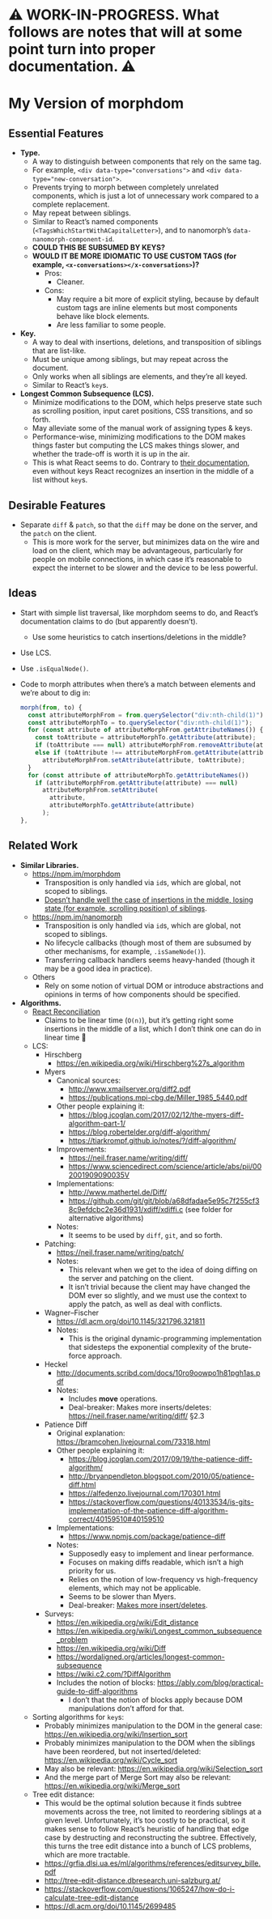# ⚠️ WORK-IN-PROGRESS. What follows are notes that will at some point turn into proper documentation. ⚠️

# My Version of morphdom

## Essential Features

- **Type.**
  - A way to distinguish between components that rely on the same tag.
  - For example, `<div data-type="conversations">` and `<div data-type="new-conversation">`.
  - Prevents trying to morph between completely unrelated components, which is just a lot of unnecessary work compared to a complete replacement.
  - May repeat between siblings.
  - Similar to React’s named components (`<TagsWhichStartWithACapitalLetter>`), and to nanomorph’s `data-nanomorph-component-id`.
  - **COULD THIS BE SUBSUMED BY KEYS?**
  - **WOULD IT BE MORE IDIOMATIC TO USE CUSTOM TAGS (for example, `<x-conversations></x-conversations>`)?**
    - Pros:
      - Cleaner.
    - Cons:
      - May require a bit more of explicit styling, because by default custom tags are inline elements but most components behave like block elements.
      - Are less familiar to some people.
- **Key.**
  - A way to deal with insertions, deletions, and transposition of siblings that are list-like.
  - Must be unique among siblings, but may repeat across the document.
  - Only works when all siblings are elements, and they’re all keyed.
  - Similar to React’s `key`s.
- **Longest Common Subsequence (LCS).**
  - Minimize modifications to the DOM, which helps preserve state such as scrolling position, input caret positions, CSS transitions, and so forth.
  - May alleviate some of the manual work of assigning types & keys.
  - Performance-wise, minimizing modifications to the DOM makes things faster but computing the LCS makes things slower, and whether the trade-off is worth it is up in the air.
  - This is what React seems to do. Contrary to [their documentation](https://reactjs.org/docs/reconciliation.html#recursing-on-children), even without keys React recognizes an insertion in the middle of a list without `key`s.

## Desirable Features

- Separate `diff` & `patch`, so that the `diff` may be done on the server, and the `patch` on the client.
  - This is more work for the server, but minimizes data on the wire and load on the client, which may be advantageous, particularly for people on mobile connections, in which case it’s reasonable to expect the internet to be slower and the device to be less powerful.

## Ideas

- Start with simple list traversal, like morphdom seems to do, and React’s documentation claims to do (but apparently doesn’t).
  - Use some heuristics to catch insertions/deletions in the middle?
- Use LCS.
- Use `.isEqualNode()`.
- Code to morph attributes when there’s a match between elements and we’re about to dig in:

  ```javascript
  morph(from, to) {
    const attributeMorphFrom = from.querySelector("div:nth-child(1)");
    const attributeMorphTo = to.querySelector("div:nth-child(1)");
    for (const attribute of attributeMorphFrom.getAttributeNames()) {
      const toAttribute = attributeMorphTo.getAttribute(attribute);
      if (toAttribute === null) attributeMorphFrom.removeAttribute(attribute);
      else if (toAttribute !== attributeMorphFrom.getAttribute(attribute))
        attributeMorphFrom.setAttribute(attribute, toAttribute);
    }
    for (const attribute of attributeMorphTo.getAttributeNames())
      if (attributeMorphFrom.getAttribute(attribute) === null)
        attributeMorphFrom.setAttribute(
          attribute,
          attributeMorphTo.getAttribute(attribute)
        );
  },
  ```

## Related Work

- **Similar Libraries.**
  - <https://npm.im/morphdom>
    - Transposition is only handled via `id`s, which are global, not scoped to siblings.
    - [Doesn’t handle well the case of insertions in the middle, losing state (for example, scrolling position) of siblings](https://github.com/patrick-steele-idem/morphdom/issues/200).
  - <https://npm.im/nanomorph>
    - Transposition is only handled via `id`s, which are global, not scoped to siblings.
    - No lifecycle callbacks (though most of them are subsumed by other mechanisms, for example, `.isSameNode()`).
    - Transferring callback handlers seems heavy-handed (though it may be a good idea in practice).
  - Others
    - Rely on some notion of virtual DOM or introduce abstractions and opinions in terms of how components should be specified.
- **Algorithms.**
  - [React Reconciliation](https://reactjs.org/docs/reconciliation.html)
    - Claims to be linear time (`O(n)`), but it’s getting right some insertions in the middle of a list, which I don’t think one can do in linear time 🤷
  - LCS:
    - Hirschberg
      - <https://en.wikipedia.org/wiki/Hirschberg%27s_algorithm>
    - Myers
      - Canonical sources:
        - <http://www.xmailserver.org/diff2.pdf>
        - <https://publications.mpi-cbg.de/Miller_1985_5440.pdf>
      - Other people explaining it:
        - <https://blog.jcoglan.com/2017/02/12/the-myers-diff-algorithm-part-1/>
        - <https://blog.robertelder.org/diff-algorithm/>
        - <https://tiarkrompf.github.io/notes/?/diff-algorithm/>
      - Improvements:
        - <https://neil.fraser.name/writing/diff/>
        - <https://www.sciencedirect.com/science/article/abs/pii/002001909090035V>
      - Implementations:
        - <http://www.mathertel.de/Diff/>
        - <https://github.com/git/git/blob/a68dfadae5e95c7f255cf38c9efdcbc2e36d1931/xdiff/xdiffi.c> (see folder for alternative algorithms)
      - Notes:
        - It seems to be used by `diff`, `git`, and so forth.
    - Patching:
      - <https://neil.fraser.name/writing/patch/>
      - Notes:
        - This relevant when we get to the idea of doing diffing on the server and patching on the client.
        - It isn’t trivial because the client may have changed the DOM ever so slightly, and we must use the context to apply the patch, as well as deal with conflicts.
    - Wagner–Fischer
      - <https://dl.acm.org/doi/10.1145/321796.321811>
      - Notes:
        - This is the original dynamic-programming implementation that sidesteps the exponential complexity of the brute-force approach.
    - Heckel
      - <http://documents.scribd.com/docs/10ro9oowpo1h81pgh1as.pdf>
      - Notes:
        - Includes **move** operations.
        - Deal-breaker: Makes more inserts/deletes: <https://neil.fraser.name/writing/diff/> §2.3
    - Patience Diff
      - Original explanation: <https://bramcohen.livejournal.com/73318.html>
      - Other people explaining it:
        - <https://blog.jcoglan.com/2017/09/19/the-patience-diff-algorithm/>
        - <http://bryanpendleton.blogspot.com/2010/05/patience-diff.html>
        - <https://alfedenzo.livejournal.com/170301.html>
        - <https://stackoverflow.com/questions/40133534/is-gits-implementation-of-the-patience-diff-algorithm-correct/40159510#40159510>
      - Implementations:
        - <https://www.npmjs.com/package/patience-diff>
      - Notes:
        - Supposedly easy to implement and linear performance.
        - Focuses on making diffs readable, which isn’t a high priority for us.
        - Relies on the notion of low-frequency vs high-frequency elements, which may not be applicable.
        - Seems to be slower than Myers.
        - Deal-breaker: [Makes more insert/deletes](https://gist.github.com/roryokane/6f9061d3a60c1ba41237).
    - Surveys:
      - <https://en.wikipedia.org/wiki/Edit_distance>
      - <https://en.wikipedia.org/wiki/Longest_common_subsequence_problem>
      - <https://en.wikipedia.org/wiki/Diff>
      - <https://wordaligned.org/articles/longest-common-subsequence>
      - <https://wiki.c2.com/?DiffAlgorithm>
      - Includes the notion of blocks: <https://ably.com/blog/practical-guide-to-diff-algorithms>
        - I don’t that the notion of blocks apply because DOM manipulations don’t afford for that.
  - Sorting algorithms for `key`s:
    - Probably minimizes manipulation to the DOM in the general case: <https://en.wikipedia.org/wiki/Insertion_sort>
    - Probably minimizes manipulation to the DOM when the siblings have been reordered, but not inserted/deleted: <https://en.wikipedia.org/wiki/Cycle_sort>
    - May also be relevant: <https://en.wikipedia.org/wiki/Selection_sort>
    - And the merge part of Merge Sort may also be relevant: <https://en.wikipedia.org/wiki/Merge_sort>
  - Tree edit distance:
    - This would be the optimal solution because it finds subtree movements across the tree, not limited to reordering siblings at a given level. Unfortunately, it’s too costly to be practical, so it makes sense to follow React’s heuristic of handling that edge case by destructing and reconstructing the subtree. Effectively, this turns the tree edit distance into a bunch of LCS problems, which are more tractable.
    - https://grfia.dlsi.ua.es/ml/algorithms/references/editsurvey_bille.pdf
    - http://tree-edit-distance.dbresearch.uni-salzburg.at/
    - https://stackoverflow.com/questions/1065247/how-do-i-calculate-tree-edit-distance
    - https://dl.acm.org/doi/10.1145/2699485

